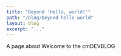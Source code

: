 ```yaml
---
title: "Beyond 'Hello, world!'"
path: "/blog/beyond-hello-world"
layout: blog
excerpt: "..."
---
```


A page about Welcome to the cmDEVBLOG